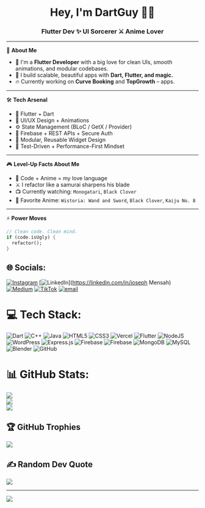 <h1 align="center">Hey, I'm DartGuy 👋🏽</h1>
<h3 align="center">Flutter Dev ✨ UI Sorcerer ⚔ Anime Lover</h3>

---

💼 **About Me**

- 🧠 I'm a **Flutter Developer** with a big love for clean UIs, smooth animations, and modular codebases.  
- 📱 I build scalable, beautiful apps with **Dart, Flutter, and magic.**  
- 🔥 Currently working on **Curve Booking** and **TopGrowth** – apps.

---

🛠 **Tech Arsenal**

- 💙 Flutter + Dart  
- 🎨 UI/UX Design + Animations  
- ⚙️ State Management (BLoC / GetX / Provider)  
- 🔐 Firebase + REST APIs + Secure Auth  
- 🧩 Modular, Reusable Widget Design  
- 🧪 Test-Driven + Performance-First Mindset  

---

🎮 **Level-Up Facts About Me**

- 🌸 Code + Anime = my love language  
- ⚔ I refactor like a samurai sharpens his blade  
- 📺 Currently watching: `Monogatari`, `Black Clover`  
- 🌟 Favorite Anime: `Wistoria: Wand and Sword`, `Black Clover`, `Kaiju No. 8`  

---

⚡ **Power Moves**

```dart
// Clean code. Clean mind.
if (code.isUgly) {
  refactor();
}
```



## 🌐 Socials:
[![Instagram](https://img.shields.io/badge/Instagram-%23E4405F.svg?logo=Instagram&logoColor=white)](https://instagram.com/dart_guy001) [![LinkedIn](https://img.shields.io/badge/LinkedIn-%230077B5.svg?logo=linkedin&logoColor=white)](https://linkedin.com/in/joseph Mensah) [![Medium](https://img.shields.io/badge/Medium-12100E?logo=medium&logoColor=white)](https://medium.com/@Josephmawulemensah) [![TikTok](https://img.shields.io/badge/TikTok-%23000000.svg?logo=TikTok&logoColor=white)](https://tiktok.com/@dartguy001) [![email](https://img.shields.io/badge/Email-D14836?logo=gmail&logoColor=white)](mailto:josephmawulemensah04@gmail.com) 

# 💻 Tech Stack:
![Dart](https://img.shields.io/badge/dart-%230175C2.svg?style=for-the-badge&logo=dart&logoColor=white) ![C++](https://img.shields.io/badge/c++-%2300599C.svg?style=for-the-badge&logo=c%2B%2B&logoColor=white) ![Java](https://img.shields.io/badge/java-%23ED8B00.svg?style=for-the-badge&logo=openjdk&logoColor=white) ![HTML5](https://img.shields.io/badge/html5-%23E34F26.svg?style=for-the-badge&logo=html5&logoColor=white) ![CSS3](https://img.shields.io/badge/css3-%231572B6.svg?style=for-the-badge&logo=css3&logoColor=white) ![Vercel](https://img.shields.io/badge/vercel-%23000000.svg?style=for-the-badge&logo=vercel&logoColor=white) ![Flutter](https://img.shields.io/badge/Flutter-%2302569B.svg?style=for-the-badge&logo=Flutter&logoColor=white) ![NodeJS](https://img.shields.io/badge/node.js-6DA55F?style=for-the-badge&logo=node.js&logoColor=white) ![WordPress](https://img.shields.io/badge/WordPress-%23117AC9.svg?style=for-the-badge&logo=WordPress&logoColor=white) ![Express.js](https://img.shields.io/badge/express.js-%23404d59.svg?style=for-the-badge&logo=express&logoColor=%2361DAFB) ![Firebase](https://img.shields.io/badge/firebase-%23039BE5.svg?style=for-the-badge&logo=firebase) ![Firebase](https://img.shields.io/badge/firebase-a08021?style=for-the-badge&logo=firebase&logoColor=ffcd34) ![MongoDB](https://img.shields.io/badge/MongoDB-%234ea94b.svg?style=for-the-badge&logo=mongodb&logoColor=white) ![MySQL](https://img.shields.io/badge/mysql-4479A1.svg?style=for-the-badge&logo=mysql&logoColor=white) ![Blender](https://img.shields.io/badge/blender-%23F5792A.svg?style=for-the-badge&logo=blender&logoColor=white) ![GitHub](https://img.shields.io/badge/github-%23121011.svg?style=for-the-badge&logo=github&logoColor=white)
# 📊 GitHub Stats:
![](https://github-readme-stats.vercel.app/api?username=MawuliMyth&theme=dark&hide_border=false&include_all_commits=true&count_private=true)<br/>
![](https://nirzak-streak-stats.vercel.app/?user=MawuliMyth&theme=dark&hide_border=false)<br/>
![](https://github-readme-stats.vercel.app/api/top-langs/?username=MawuliMyth&theme=dark&hide_border=false&include_all_commits=true&count_private=true&layout=compact)

## 🏆 GitHub Trophies
![](https://github-profile-trophy.vercel.app/?username=MawuliMyth&theme=radical&no-frame=false&no-bg=true&margin-w=4)

## ✍️ Random Dev Quote
![](https://quotes-github-readme.vercel.app/api?type=horizontal&theme=radical)

---
[![](https://visitcount.itsvg.in/api?id=MawuliMyth&icon=0&color=0)](https://visitcount.itsvg.in)

<!-- Proudly created with GPRM ( https://gprm.itsvg.in ) -->
